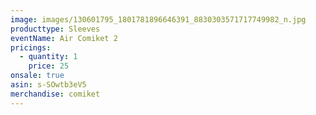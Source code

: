 ```yaml
---
image: images/130601795_1801781896646391_8830303571717749982_n.jpg
producttype: Sleeves
eventName: Air Comiket 2
pricings:
  - quantity: 1
    price: 25
onsale: true
asin: s-SOwtb3eV5
merchandise: comiket
---
```

